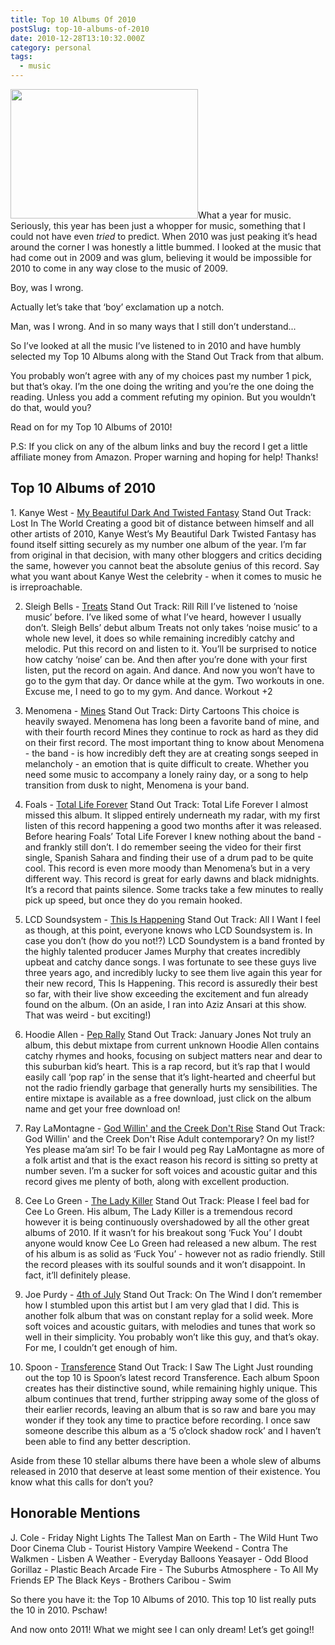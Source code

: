 ```yaml
---
title: Top 10 Albums Of 2010
postSlug: top-10-albums-of-2010
date: 2010-12-28T13:10:32.000Z
category: personal
tags:
  - music
---
```


<img src="/images/posts/2010/top-10-albums-300x207.png" alt="" title="top 10 albums" width="300" height="207" class="alignright size-medium wp-image-1103" />What a year for music. Seriously, this year has been just a whopper for music, something that I could not have even <em>tried</em> to predict. When 2010 was just peaking it’s head around the corner I was honestly a little bummed. I looked at the music that had come out in 2009 and was glum, believing it would be impossible for 2010 to come in any way close to the music of 2009.

Boy, was I wrong.

Actually let’s take that ‘boy’ exclamation up a notch.

Man, was I wrong. And in so many ways that I still don’t understand...

So I’ve looked at all the music I’ve listened to in 2010 and have humbly selected my Top 10 Albums along with the Stand Out Track from that album.

You probably won’t agree with any of my choices past my number 1 pick, but that’s okay. I’m the one doing the writing and you’re the one doing the reading. Unless you add a comment refuting my opinion. But you wouldn’t do that, would you?

Read on for my Top 10 Albums of 2010!<!--more-->

P.S: If you click on any of the album links and buy the record I get a little affiliate money from Amazon. Proper warning and hoping for help! Thanks!

<h2> Top 10 Albums of 2010</h2>
1.  Kanye West - <a href="http://www.amazon.com/dp/B003X2O6KW/?tag=harwol-20">My Beautiful Dark And Twisted Fantasy</a>
Stand Out Track: Lost In The World
Creating a good bit of distance between himself and all other artists of 2010, Kanye West’s My Beautiful Dark Twisted Fantasy has found itself sitting securely as my number one album of the year.  I’m far from original in that decision, with many other bloggers and critics deciding the same, however you cannot beat the absolute genius of this record.  Say what you want about Kanye West the celebrity - when it comes to music he is irreproachable.

2.  Sleigh Bells - <a href="http://www.amazon.com/dp/B003KT3NS4/?tag=harwol-20">Treats</a>
    Stand Out Track: Rill Rill
    I’ve listened to ‘noise music’ before. I’ve liked some of what I’ve heard, however I usually don’t. Sleigh Bells’ debut album Treats not only takes ‘noise music’ to a whole new level, it does so while remaining incredibly catchy and melodic. Put this record on and listen to it. You’ll be surprised to notice how catchy ‘noise’ can be. And then after you’re done with your first listen, put the record on again. And dance. And now you won’t have to go to the gym that day. Or dance while at the gym. Two workouts in one. Excuse me, I need to go to my gym. And dance. Workout +2

3.  Menomena - <a href="http://www.amazon.com/dp/B003P5AJCG/?tag=harwol-20">Mines</a>
    Stand Out Track: Dirty Cartoons
    This choice is heavily swayed. Menomena has long been a favorite band of mine, and with their fourth record Mines they continue to rock as hard as they did on their first record. The most important thing to know about Menomena - the band - is how incredibly deft they are at creating songs seeped in melancholy - an emotion that is quite difficult to create. Whether you need some music to accompany a lonely rainy day, or a song to help transition from dusk to night, Menomena is your band.

4.  Foals - <a href="http://www.amazon.com/dp/B003H8WSLQ/?tag=harwol-20">Total Life Forever</a>
    Stand Out Track: Total Life Forever
    I almost missed this album. It slipped entirely underneath my radar, with my first listen of this record happening a good two months after it was released. Before hearing Foals’ Total Life Forever I knew nothing about the band - and frankly still don’t. I do remember seeing the video for their first single, Spanish Sahara and finding their use of a drum pad to be quite cool. This record is even more moody than Menomena’s but in a very different way. This record is great for early dawns and black midnights. It’s a record that paints silence. Some tracks take a few minutes to really pick up speed, but once they do you remain hooked.

5)  LCD Soundsystem - <a href="http://www.amazon.com/dp/B003BEE0F8/?tag=harwol-20">This Is Happening</a>
    Stand Out Track: All I Want
    I feel as though, at this point, everyone knows who LCD Soundsystem is. In case you don’t (how do you not!?) LCD Soundystem is a band fronted by the highly talented producer James Murphy that creates incredibly upbeat and catchy dance songs. I was fortunate to see these guys live three years ago, and incredibly lucky to see them live again this year for their new record, This Is Happening. This record is assuredly their best so far, with their live show exceeding the excitement and fun already found on the album. (On an aside, I ran into Aziz Ansari at this show. That was weird - but exciting!)

6)  Hoodie Allen - <a href="http://www.timeforthepeprally.com/">Pep Rally</a>
    Stand Out Track: January Jones
    Not truly an album, this debut mixtape from current unknown Hoodie Allen contains catchy rhymes and hooks, focusing on subject matters near and dear to this suburban kid’s heart. This is a rap record, but it’s rap that I would easily call ‘pop rap’ in the sense that it’s light-hearted and cheerful but not the radio friendly garbage that generally hurts my sensibilities. The entire mixtape is available as a free download, just click on the album name and get your free download on!

7)  Ray LaMontagne - <a href="http://www.amazon.com/dp/B003QCCS36/?tag=harwol-20">God Willin' and the Creek Don't Rise</a>
    Stand Out Track: God Willin' and the Creek Don't Rise
    Adult contemporary? On my list!? Yes please ma’am sir! To be fair I would peg Ray LaMontagne as more of a folk artist and that is the exact reason his record is sitting so pretty at number seven. I’m a sucker for soft voices and acoustic guitar and this record gives me plenty of both, along with excellent production.

8)  Cee Lo Green - <a href="http://www.amazon.com/dp/B0041WLBEC/?tag=harwol-20">The Lady Killer</a>
    Stand Out Track: Please
    I feel bad for Cee Lo Green. His album, The Lady Killer is a tremendous record however it is being continuously overshadowed by all the other great albums of 2010. If it wasn’t for his breakout song ‘Fuck You’ I doubt anyone would know Cee Lo Green had released a new album. The rest of his album is as solid as ‘Fuck You’ - however not as radio friendly. Still the record pleases with its soulful sounds and it won’t disappoint. In fact, it’ll definitely please.

9)  Joe Purdy - <a href="http://www.amazon.com/dp/B003U06B50/?tag=harwol-20">4th of July</a>
    Stand Out Track: On The Wind
    I don’t remember how I stumbled upon this artist but I am very glad that I did. This is another folk album that was on constant replay for a solid week. More soft voices and acoustic guitars, with melodies and tunes that work so well in their simplicity. You probably won’t like this guy, and that’s okay. For me, I couldn’t get enough of him.

10) Spoon - <a href="http://www.amazon.com/dp/B002VDZIIS/?tag=harwol-20">Transference</a>
    Stand Out Track: I Saw The Light
    Just rounding out the top 10 is Spoon’s latest record Transference. Each album Spoon creates has their distinctive sound, while remaining highly unique. This album continues that trend, further stripping away some of the gloss of their earlier records, leaving an album that is so raw and bare you may wonder if they took any time to practice before recording. I once saw someone describe this album as a ‘5 o’clock shadow rock’ and I haven’t been able to find any better description.

Aside from these 10 stellar albums there have been a whole slew of albums released in 2010 that deserve at least some mention of their existence. You know what this calls for don’t you?

<h2>Honorable Mentions</h2>

J. Cole - Friday Night Lights
The Tallest Man on Earth - The Wild Hunt
Two Door Cinema Club - Tourist History
Vampire Weekend - Contra
The Walkmen - Lisben
A Weather - Everyday Balloons
Yeasayer - Odd Blood
Gorillaz - Plastic Beach
Arcade Fire - The Suburbs
Atmosphere - To All My Friends EP
The Black Keys - Brothers
Caribou - Swim

So there you have it: the Top 10 Albums of 2010. This top 10 list really puts the 10 in 2010. Pschaw!

And now onto 2011! What we might see I can only dream! Let’s get going!!
